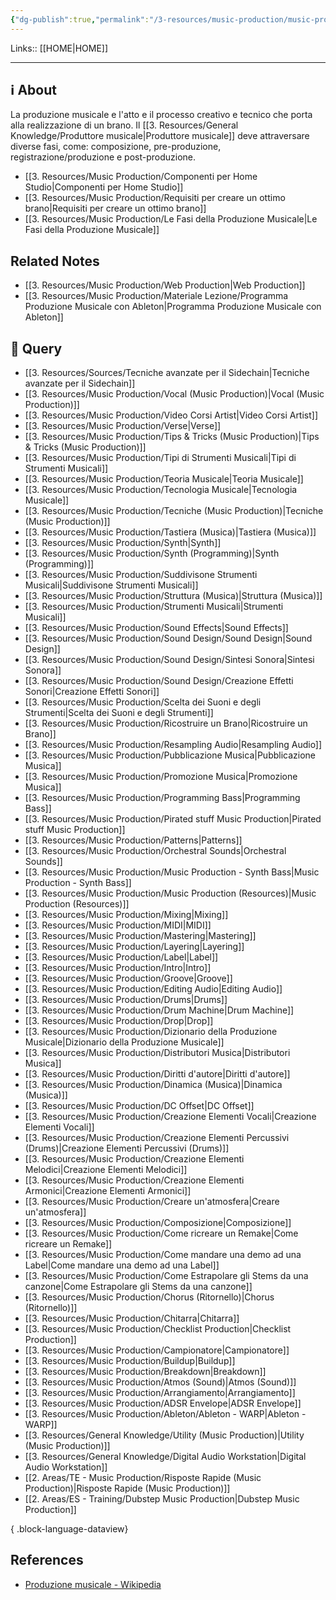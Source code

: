 ```yaml
---
{"dg-publish":true,"permalink":"/3-resources/music-production/music-production/","tags":["type/dashboard/MOC"]}
---
```


Links:: [[HOME\|HOME]]

---
## ℹ About

La produzione musicale e l'atto e il processo creativo e tecnico che porta alla realizzazione di un brano. Il [[3. Resources/General Knowledge/Produttore musicale\|Produttore musicale]] deve attraversare diverse fasi, come: composizione, pre-produzione, registrazione/produzione e post-produzione.

- [[3. Resources/Music Production/Componenti per Home Studio\|Componenti per Home Studio]]
- [[3. Resources/Music Production/Requisiti per creare un ottimo brano\|Requisiti per creare un ottimo brano]]
- [[3. Resources/Music Production/Le Fasi della Produzione Musicale\|Le Fasi della Produzione Musicale]]


## Related Notes

- [[3. Resources/Music Production/Web Production\|Web Production]]
- [[3. Resources/Music Production/Materiale Lezione/Programma Produzione Musicale con Ableton\|Programma Produzione Musicale con Ableton]]


## 🔬 Query

- [[3. Resources/Sources/Tecniche avanzate per il Sidechain\|Tecniche avanzate per il Sidechain]]
- [[3. Resources/Music Production/Vocal (Music Production)\|Vocal (Music Production)]]
- [[3. Resources/Music Production/Video Corsi Artist\|Video Corsi Artist]]
- [[3. Resources/Music Production/Verse\|Verse]]
- [[3. Resources/Music Production/Tips & Tricks (Music Production)\|Tips & Tricks (Music Production)]]
- [[3. Resources/Music Production/Tipi di Strumenti Musicali\|Tipi di Strumenti Musicali]]
- [[3. Resources/Music Production/Teoria Musicale\|Teoria Musicale]]
- [[3. Resources/Music Production/Tecnologia Musicale\|Tecnologia Musicale]]
- [[3. Resources/Music Production/Tecniche (Music Production)\|Tecniche (Music Production)]]
- [[3. Resources/Music Production/Tastiera (Musica)\|Tastiera (Musica)]]
- [[3. Resources/Music Production/Synth\|Synth]]
- [[3. Resources/Music Production/Synth (Programming)\|Synth (Programming)]]
- [[3. Resources/Music Production/Suddivisone Strumenti Musicali\|Suddivisone Strumenti Musicali]]
- [[3. Resources/Music Production/Struttura (Musica)\|Struttura (Musica)]]
- [[3. Resources/Music Production/Strumenti Musicali\|Strumenti Musicali]]
- [[3. Resources/Music Production/Sound Effects\|Sound Effects]]
- [[3. Resources/Music Production/Sound Design/Sound Design\|Sound Design]]
- [[3. Resources/Music Production/Sound Design/Sintesi Sonora\|Sintesi Sonora]]
- [[3. Resources/Music Production/Sound Design/Creazione Effetti Sonori\|Creazione Effetti Sonori]]
- [[3. Resources/Music Production/Scelta dei Suoni e degli Strumenti\|Scelta dei Suoni e degli Strumenti]]
- [[3. Resources/Music Production/Ricostruire un Brano\|Ricostruire un Brano]]
- [[3. Resources/Music Production/Resampling Audio\|Resampling Audio]]
- [[3. Resources/Music Production/Pubblicazione Musica\|Pubblicazione Musica]]
- [[3. Resources/Music Production/Promozione Musica\|Promozione Musica]]
- [[3. Resources/Music Production/Programming Bass\|Programming Bass]]
- [[3. Resources/Music Production/Pirated stuff Music Production\|Pirated stuff Music Production]]
- [[3. Resources/Music Production/Patterns\|Patterns]]
- [[3. Resources/Music Production/Orchestral Sounds\|Orchestral Sounds]]
- [[3. Resources/Music Production/Music Production - Synth Bass\|Music Production - Synth Bass]]
- [[3. Resources/Music Production/Music Production (Resources)\|Music Production (Resources)]]
- [[3. Resources/Music Production/Mixing\|Mixing]]
- [[3. Resources/Music Production/MIDI\|MIDI]]
- [[3. Resources/Music Production/Mastering\|Mastering]]
- [[3. Resources/Music Production/Layering\|Layering]]
- [[3. Resources/Music Production/Label\|Label]]
- [[3. Resources/Music Production/Intro\|Intro]]
- [[3. Resources/Music Production/Groove\|Groove]]
- [[3. Resources/Music Production/Editing Audio\|Editing Audio]]
- [[3. Resources/Music Production/Drums\|Drums]]
- [[3. Resources/Music Production/Drum Machine\|Drum Machine]]
- [[3. Resources/Music Production/Drop\|Drop]]
- [[3. Resources/Music Production/Dizionario della Produzione Musicale\|Dizionario della Produzione Musicale]]
- [[3. Resources/Music Production/Distributori Musica\|Distributori Musica]]
- [[3. Resources/Music Production/Diritti d'autore\|Diritti d'autore]]
- [[3. Resources/Music Production/Dinamica (Musica)\|Dinamica (Musica)]]
- [[3. Resources/Music Production/DC Offset\|DC Offset]]
- [[3. Resources/Music Production/Creazione Elementi Vocali\|Creazione Elementi Vocali]]
- [[3. Resources/Music Production/Creazione Elementi Percussivi (Drums)\|Creazione Elementi Percussivi (Drums)]]
- [[3. Resources/Music Production/Creazione Elementi Melodici\|Creazione Elementi Melodici]]
- [[3. Resources/Music Production/Creazione Elementi Armonici\|Creazione Elementi Armonici]]
- [[3. Resources/Music Production/Creare un'atmosfera\|Creare un'atmosfera]]
- [[3. Resources/Music Production/Composizione\|Composizione]]
- [[3. Resources/Music Production/Come ricreare un Remake\|Come ricreare un Remake]]
- [[3. Resources/Music Production/Come mandare una demo ad una Label\|Come mandare una demo ad una Label]]
- [[3. Resources/Music Production/Come Estrapolare gli Stems da una canzone\|Come Estrapolare gli Stems da una canzone]]
- [[3. Resources/Music Production/Chorus (Ritornello)\|Chorus (Ritornello)]]
- [[3. Resources/Music Production/Chitarra\|Chitarra]]
- [[3. Resources/Music Production/Checklist Production\|Checklist Production]]
- [[3. Resources/Music Production/Campionatore\|Campionatore]]
- [[3. Resources/Music Production/Buildup\|Buildup]]
- [[3. Resources/Music Production/Breakdown\|Breakdown]]
- [[3. Resources/Music Production/Atmos (Sound)\|Atmos (Sound)]]
- [[3. Resources/Music Production/Arrangiamento\|Arrangiamento]]
- [[3. Resources/Music Production/ADSR Envelope\|ADSR Envelope]]
- [[3. Resources/Music Production/Ableton/Ableton - WARP\|Ableton - WARP]]
- [[3. Resources/General Knowledge/Utility (Music Production)\|Utility (Music Production)]]
- [[3. Resources/General Knowledge/Digital Audio Workstation\|Digital Audio Workstation]]
- [[2. Areas/TE - Music Production/Risposte Rapide (Music Production)\|Risposte Rapide (Music Production)]]
- [[2. Areas/ES - Training/Dubstep Music Production\|Dubstep Music Production]]

{ .block-language-dataview}


## References

- [Produzione musicale - Wikipedia](https://it.wikipedia.org/wiki/Produzione_musicale)







